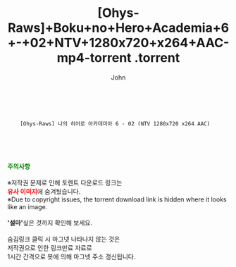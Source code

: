 ﻿---
layout: post
title:  "                   [Ohys-Raws]+Boku+no+Hero+Academia+6+-+02+NTV+1280x720+x264+AAC-mp4-torrent                .torrent"
author: John
categories: [ 애니/만화 ]
tags: [  ]
image:  
description: "                   [Ohys-Raws]+Boku+no+Hero+Academia+6+-+02+NTV+1280x720+x264+AAC-mp4-torrent                 torrent 정보 공유"
toc: true
toc_sticky: true
---

<br>

        [Ohys-Raws] 나의 히어로 아카데미아 6 - 02 (NTV 1280x720 x264 AAC)  
    
<br><br><br>
<p data-ke-size="size16"><b><span style="color: green;">주의사항</span></b><br /><br />※저작권 문제로 인해 토렌트 다운로드 링크는<br /><b><span style="color: red;">유사 이미지</span></b>에 숨겨뒀습니다.<br />※Due to copyright issues, the torrent download link is hidden where it looks like an image.<br /><br /><b>'설마'</b>싶은 것까지 확인해 보세요.<br /><br />숨김링크 클릭 시 마그넷 나타나지 않는 것은<br />저작권으로 인한 링크만료 자료로<br />1시간 간격으로 봇에 의해 마그넷 주소 갱신됩니다.</p>
